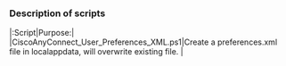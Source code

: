 ### Description of scripts
|:Script|Purpose:|	
|CiscoAnyConnect_User_Preferences_XML.ps1|Create a preferences.xml file in localappdata, will overwrite existing file. |
